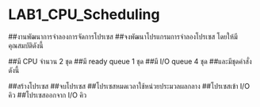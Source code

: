 # LAB1_CPU_Scheduling
##งานพัฒนาการจำลองการจัดการโปรเซส
##จงพัฒนาโปรแกรมการจำลองโปรเซส โดยให้มีคุณสมบัติดังนี้

##มี CPU จำนวน 2 ชุด
##มี ready queue 1 ชุด
##มี I/O queue  4 ชุด
##และมีชุดคำสั่งดังนี้

##สร้างโปรเซส
##จบโปรเซส
##โปรเซสหมดเวลาใช้หน่วยประมวลผลกลาง
##โปรเซสเข้า I/O คิว
##โปรเซสออกจาก I/O คิว
